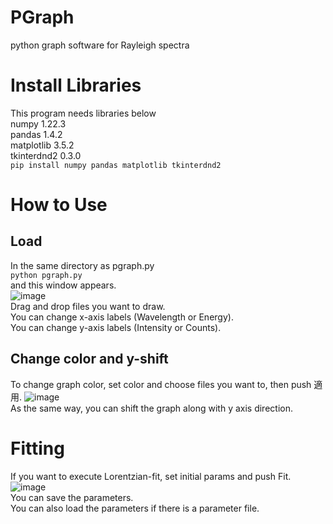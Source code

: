 # PGraph
python graph software for Rayleigh spectra

# Install Libraries
This program needs libraries below  
numpy 1.22.3  
pandas 1.4.2  
matplotlib 3.5.2  
tkinterdnd2 0.3.0  
`pip install numpy pandas matplotlib tkinterdnd2`  

# How to Use
## Load
In the same directory as pgraph.py  
`python pgraph.py`  
and this window appears.  
![image](https://user-images.githubusercontent.com/92524649/172366440-e29d69ff-916e-44b8-8e41-3e5f6e87b84f.png)  
Drag and drop files you want to draw.  
You can change x-axis labels (Wavelength or Energy).  
You can change y-axis labels (Intensity or Counts).  
## Change color and y-shift
To change graph color, set color and choose files you want to, then push 適用.
![image](https://user-images.githubusercontent.com/92524649/172367438-d237748a-ebfe-465a-97c6-d533da84cde1.png)  
As the same way, you can shift the graph along with y axis direction.
# Fitting
If you want to execute Lorentzian-fit, set initial params and push Fit.  
![image](https://user-images.githubusercontent.com/92524649/172368186-b4edbcf6-a392-4277-b7f2-1b3c3af3fcee.png)  
You can save the parameters.  
You can also load the parameters if there is a parameter file.
